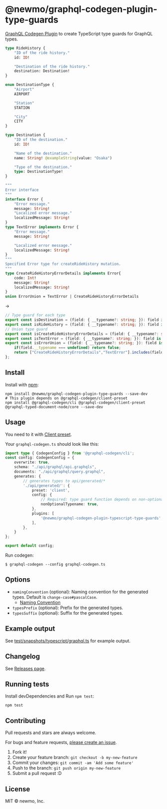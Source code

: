 # @newmo/graphql-codegen-plugin-type-guards

[GraphQL Codegen Plugin](https://github.com/dotansimha/graphql-code-generator) to create TypeScript type guards for GraphQL types.

```graphql
type RideHistory {
    "ID of the ride history."
    id: ID!

    "Destination of the ride history."
    destination: Destination!
}

enum DestinationType {
    "Airport"
    AIRPORT

    "Station"
    STATION

    "City"
    CITY
}

type Destination {
    "ID of the destination."
    id: ID!

    "Name of the destination."
    name: String! @exampleString(value: "Osaka")

    "Type of the destination."
    type: DestinationType!
}

"""
Error interface
"""
interface Error {
    "Error message."
    message: String!
    "Localized error message."
    localizedMessage: String!
}
type TextError implements Error {
    "Error message."
    message: String!

    "Localized error message."
    localizedMessage: String!
}
"""
Specified Error type for createRideHistory mutation.
"""
type CreateRideHistoryErrorDetails implements Error{
    code: Int!
    message: String!
    localizedMessage: String!
}
union ErrorUnion = TextError | CreateRideHistoryErrorDetails
```

->

```ts
// Type guard for each type
export const isDestination = (field: { __typename?: string; }): field is Destination => field.__typename === 'Destination';
export const isRideHistory = (field: { __typename?: string; }): field is RideHistory => field.__typename === 'RideHistory';
// Union type guard
export const isCreateRideHistoryErrorDetails = (field: { __typename?: string; }): field is CreateRideHistoryErrorDetails => field.__typename === 'CreateRideHistoryErrorDetails';
export const isTextError = (field: { __typename?: string; }): field is TextError => field.__typename === 'TextError';
export const isErrorUnion = (field: { __typename?: string; }): field is ErrorUnion => {
    if(field.__typename === undefined) return false;
    return ["CreateRideHistoryErrorDetails","TextError"].includes(field.__typename);
};
```

## Install

Install with [npm](https://www.npmjs.com/):

    npm install @newmo/graphql-codegen-plugin-type-guards --save-dev
    # This plugin depends on @graphql-codegen/client-preset
    npm install @graphql-codegen/cli @graphql-codegen/client-preset @graphql-typed-document-node/core --save-dev

## Usage

You need to it with [Client preset](https://the-guild.dev/graphql/codegen/plugins/presets/preset-client).

Your `graphql-codegen.ts` should look like this:

```ts
import type { CodegenConfig } from '@graphql-codegen/cli';
const config: CodegenConfig = {
    overwrite: true,
    schema: "./api/graphql/api.graphqls",
    documents: "./api/graphql/query.graphql",
    generates: {
        // generates types to api/generated/*
        './api/generated/': {
            preset: 'client',
            config: {
                // Required: type guard function depends on non-optional `__typename` field
                nonOptionalTypename: true,
            },
            plugins: [
                '@newmo/graphql-codegen-plugin-typescript-type-guards',
            ],
        },
    }
};

export default config;
```

Run codegen:

    $ graphql-codegen --config graphql-codegen.ts

## Options

- `namingConvention` (optional): Naming convention for the generated types. Default is `change-case#pascalCase`.
    - [Naming Convention](https://the-guild.dev/graphql/codegen/docs/config-reference/naming-convention)
- `typesPrefix` (optional): Prefix for the generated types.
- `typesSuffix` (optional): Suffix for the generated types.

## Example output

See [test/snapshots/typescript/graphql.ts](test/snapshots/typescript/graphql.ts) for example output.

## Changelog

See [Releases page](https://github.com/newmo-oss/graphql-codegen-plugins/releases).

## Running tests

Install devDependencies and Run `npm test`:

    npm test

## Contributing

Pull requests and stars are always welcome.

For bugs and feature requests, [please create an issue](https://github.com/newmo-oss/graphql-codegen-plugins/issues).

1. Fork it!
2. Create your feature branch: `git checkout -b my-new-feature`
3. Commit your changes: `git commit -am 'Add some feature'`
4. Push to the branch: `git push origin my-new-feature`
5. Submit a pull request :D

## License

MIT © newmo, Inc.
